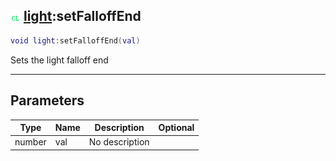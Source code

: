 ## ![client](../../.gitbook/assets/client.png) [light](./readme/light.md):setFalloffEnd

```lua
void light:setFalloffEnd(val)
```

Sets the light falloff end

------
## Parameters

| Type   | Name | Description | Optional |
| ------ | ---- | ----------- | -------: |
| number | val | No description |  |

